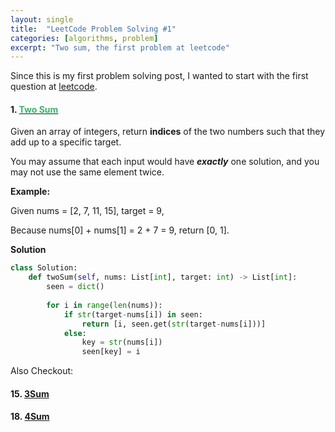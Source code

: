 ```yaml
---
layout: single
title:  "LeetCode Problem Solving #1"
categories: [algorithms, problem]
excerpt: "Two sum, the first problem at leetcode"
---
```

<!---
MediumSeaGreen - Easy
Orange - Medium
Tomato - Hard
-->
Since this is my first problem solving post, I wanted to start with the first question at [leetcode](https://leetcode.com/). 

#### 1. [<span style="color:MediumSeaGreen">Two Sum</span>](https://leetcode.com/problems/two-sum/)

Given an array of integers, return **indices** of the two numbers such that they add up to a specific target.

You may assume that each input would have **_exactly_** one solution, and you may not use the same element twice.

**Example:**

Given nums = [2, 7, 11, 15], target = 9,

Because nums[0] + nums[1] = 2 + 7 = 9,
return [0, 1].

**Solution**

```python
class Solution:
    def twoSum(self, nums: List[int], target: int) -> List[int]:
        seen = dict()
        
        for i in range(len(nums)):
            if str(target-nums[i]) in seen:
                return [i, seen.get(str(target-nums[i]))]
            else:
                key = str(nums[i])
                seen[key] = i
```

Also Checkout: 
#### 15. [3Sum](https://leetcode.com/problems/3sum/)
#### 18. [4Sum](https://leetcode.com/problems/3sum/)

